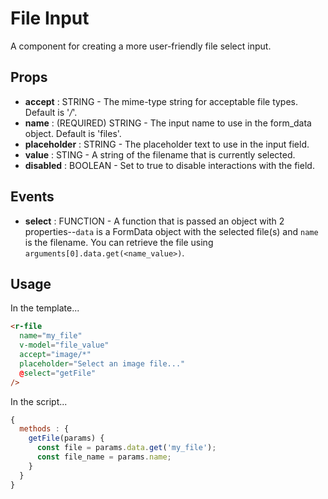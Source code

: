 # File Input
A component for creating a more user-friendly file select input.

## Props
* **accept** : STRING - The mime-type string for acceptable file types. Default is '*/*'.
* **name** : (REQUIRED) STRING - The input name to use in the form_data object. Default is 'files'.
* **placeholder** : STRING - The placeholder text to use in the input field.
* **value** : STING - A string of the filename that is currently selected.
* **disabled** : BOOLEAN - Set to true to disable interactions with the field.

## Events
* **select** : FUNCTION - A function that is passed an object with 2 properties--`data` is a FormData object with the selected file(s) and `name` is the filename. You can retrieve the file using `arguments[0].data.get(<name_value>)`.

## Usage
In the template...
```html
<r-file
  name="my_file"
  v-model="file_value"
  accept="image/*"
  placeholder="Select an image file..."
  @select="getFile"
/>
```

In the script...
```javascript
{
  methods : {
    getFile(params) {
      const file = params.data.get('my_file');
      const file_name = params.name;
    }
  }
}
```